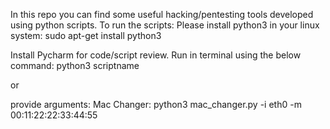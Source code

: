 In this repo you can find some useful hacking/pentesting tools developed using python scripts.
To run the scripts:
Please install python3 in your linux system:
sudo apt-get install python3

Install Pycharm for code/script review.
Run in terminal using the below command:
python3 scriptname

or

provide arguments:
Mac Changer:
python3 mac_changer.py -i eth0 -m 00:11:22:22:33:44:55

